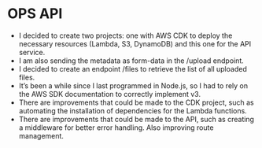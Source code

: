 # OPS API
- I decided to create two projects: one with AWS CDK to deploy the necessary resources (Lambda, S3, DynamoDB) and this one for the API service.
- I am also sending the metadata as form-data in the /upload endpoint.
- I decided to create an endpoint /files to retrieve the list of all uploaded files.
- It’s been a while since I last programmed in Node.js, so I had to rely on the AWS SDK documentation to correctly implement v3.
- There are improvements that could be made to the CDK project, such as automating the installation of dependencies for the Lambda functions.
- There are improvements that could be made to the API, such as creating a middleware for better error handling. Also improving route management.